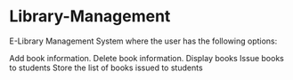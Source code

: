 # Library-Management
E-Library Management System where the user has the following options:

Add book information. Delete book information. Display books Issue books to students Store the list of books issued to students
